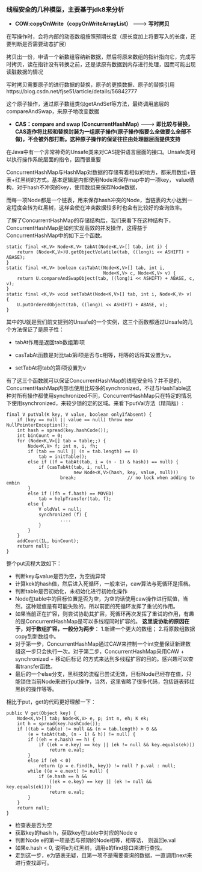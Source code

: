 ### 线程安全的几种模型，主要基于jdk8来分析
- **COW:copyOnWrite（copyOnWriteArrayList）** ---> **写时拷贝**

在写操作时，会将内部的动态数组按照预期长度（原长度加上将要写入的长度，还要判断是否需要动态扩展）

拷贝出一份，申请一个新数组容纳新数据，然后将原来数组的指针指向它，完成写时拷贝，读在指针没有转换之前，还是读原有数据到内存进行处理，因而可能出现读脏数据的情况

写时拷贝需要原子的进行数据的替换，原子的更换数据、原子的替换引用https://blog.csdn.net/fjse51/article/details/56842777

这个原子操作，通过原子数组类似getAndSet等方法，最终调用底层的compareAndSwap，来原子地改变数据


- **CAS：compare  and swap (ConcurrentHashMap)** ---> **即比较与替换，CAS造作将比较和替换封装为一组原子操作(原子操作指要么全做要么全部不做)，不会被外部打断。这种原子操作的保证往往由处理器层面提供支持**

在Java中有一个非常神奇的Unsafe类来对CAS提供语言层面的接口。Unsafe类可以执行操作系统层面的指令，因而很重要

ConcurrentHashMap与HashMap对数据的存储有着相似的地方，都采用数组+链表+红黑树的方式。基本逻辑是内部使用Node来保存map中的一项key， value结构，对于hash不冲突的key，使用数组来保存Node数据，

而每一项Node都是一个链表，用来保存hash冲突的Node，当链表的大小达到一定程度会转为红黑树，这样会使在冲突数据较多时也会有比较好的查询效率。

了解了ConcurrentHashMap的存储结构后，我们来看下在这种结构下，ConcurrentHashMap是如何实现高效的并发操作，这得益于ConcurrentHashMap中的如下三个函数。


```$xslt
static final <K,V> Node<K,V> tabAt(Node<K,V>[] tab, int i) {
    return (Node<K,V>)U.getObjectVolatile(tab, ((long)i << ASHIFT) + ABASE);
}
static final <K,V> boolean casTabAt(Node<K,V>[] tab, int i,
                                    Node<K,V> c, Node<K,V> v) {
    return U.compareAndSwapObject(tab, ((long)i << ASHIFT) + ABASE, c, v);
}
static final <K,V> void setTabAt(Node<K,V>[] tab, int i, Node<K,V> v) {
    U.putOrderedObject(tab, ((long)i << ASHIFT) + ABASE, v);
}
```
其中的U就是我们前文提到的Unsafe的一个实例，这三个函数都通过Unsafe的几个方法保证了是原子性：

- tabAt作用是返回tab数组第i项

- casTabAt函数是对比tab第i项是否与c相等，相等的话将其设置为v。

- setTabAt将tab的第i项设置为v

有了这三个函数就可以保证ConcurrentHashMap的线程安全吗？并不是的，ConcurrentHashMap内部也使用比较多的synchronized，不过与HashTable这种对所有操作都使用synchronized不同，ConcurrentHashMap只在特定的情况下使用synchronized，来较少锁的定的区域。来看下putVal方法（精简版）:
```$xslt
final V putVal(K key, V value, boolean onlyIfAbsent) {
    if (key == null || value == null) throw new NullPointerException();
    int hash = spread(key.hashCode());
    int binCount = 0;
    for (Node<K,V>[] tab = table;;) {
        Node<K,V> f; int n, i, fh;
        if (tab == null || (n = tab.length) == 0)
            tab = initTable();
        else if ((f = tabAt(tab, i = (n - 1) & hash)) == null) {
            if (casTabAt(tab, i, null,
                         new Node<K,V>(hash, key, value, null)))
                    break;                   // no lock when adding to embin
        }
        else if ((fh = f.hash) == MOVED)
            tab = helpTransfer(tab, f);
        else {
            V oldVal = null;
            synchronized (f) {
                    ....
            }
        }
    }
    addCount(1L, binCount);
    return null;
}
```
整个put流程大致如下：
- 判断key与value是否为空，为空抛异常
- 计算kek的hash值，然后进入死循环，一般来讲，caw算法与死循环是搭档。
- 判断table是否初始化，未初始化进行初始化操作
- Node在table中的目标位置是否为空，为空的话使用caw操作进行赋值，当然，这种赋值是有可能失败的，所以前面的死循环发挥了重试的作用。
- 如果当前正在扩容，则尝试协助其扩容，死循环再次发挥了重试的作用，有趣的是ConcurrentHashMap是可以多线程同时扩容的。
**这里说协助的原因在于，对于数组扩容，一般分为两步**：
1.新建一个更大的数组；
2.将原数组数据copy到新数组中。
- 对于第一步，ConcurrentHashMap通过CAW来控制一个int变量保证新建数组这一步只会执行一次。对于第二步，ConcurrentHashMap采用CAW + synchronized + 移动后标记 的方式来达到多线程扩容的目的。感兴趣可以查看transfer函数。
- 最后的一个else分支，黑科技的流程已尝试无效，目标Node已经存在值，只能锁住当前Node来进行put操作，当然，这里省略了很多代码，包括链表转红黑树的操作等等。

相比于put，get的代码更好理解一下：
```$xslt
public V get(Object key) {
    Node<K,V>[] tab; Node<K,V> e, p; int n, eh; K ek;
    int h = spread(key.hashCode());
    if ((tab = table) != null && (n = tab.length) > 0 &&
        (e = tabAt(tab, (n - 1) & h)) != null) {
        if ((eh = e.hash) == h) {
            if ((ek = e.key) == key || (ek != null && key.equals(ek)))
                return e.val;
        }
        else if (eh < 0)
            return (p = e.find(h, key)) != null ? p.val : null;
        while ((e = e.next) != null) {
            if (e.hash == h &&
                ((ek = e.key) == key || (ek != null && key.equals(ek))))
                return e.val;
        }
    }
    return null;
}
```
- 检查表是否为空
- 获取key的hash h，获取key在table中对应的Node e
- 判断Node e的第一项是否与预期的Node相等，相等话， 则返回e.val
- 如果e.hash < 0, 说明e为红黑树，调用e的find接口来进行查找。
- 走到这一步，e为链表无疑，且第一项不是需要查询的数据，一直调用next来进行查找即可。





